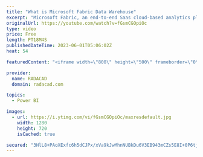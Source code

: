 ```yaml
---
title: "What is Microsoft Fabric Data Warehouse"
excerpt: "Microsoft Fabric, an end-to-end Saas cloud-based analytics platform, has many workloads and objects. One of the Objects is called Data Warehouse, or in short, Warehouse. In this article, I'll explain what the Data Warehouse in Microsoft Fabric is and how it works, and I will show you an example of it"
originalUrl: https://youtube.com/watch?v=fGsmCGOpiOc
type: video
price: Free
length: PT18M4S
publishedDateTime: 2023-06-01T05:06:02Z
heat: 54

featuredContent: "<iframe width=\"800\" height=\"500\" frameborder=\"0\" src=\"https://www.youtube.com/embed/fGsmCGOpiOc\" allow=\"accelerometer; autoplay; encrypted-media; gyroscope; picture-in-picture\" allowfullscreen></iframe>"

provider:
  name: RADACAD
  domain: radacad.com

topics:
  - Power BI

images:
  - url: https://i.ytimg.com/vi/fGsmCGOpiOc/maxresdefault.jpg
    width: 1280
    height: 720
    isCached: true

secured: "3HlL8+PAoXExfc6h5dCJPx/xVa9kJwMhnNUBkDu6V3EB943mCZs5E8I+0P6tj8v+uwx03rRNYzxcgSYX1yc7oEfOwLF2lKU+b7SpydgpMC0BCpmHhSis+F4gp8UQnFiHXD1tYq/cgQzCujKZSHg70Sy1QVhtgl2Q9gBceiD1BhxMjkXjBkfGm5gjpMDmWsWWnV7iv/v7iGUL+OcSxI/Hlbhw0KGfV3AMnpHETpdQD1xkavQyBZ2NrRDMFFmZDM34/B42e7QOOlQ6FRWqJOazElSKUL99moxI361+u/toXjapYF790H5X7YpfCIDF8foyjeWdGVulDSCxUFRfuMMBq0Ch2JBYgstwn1LDXo/nJkQo4RS65wfV3DX3H1IT/Un3B3H0JVKVN7aIRUomtqFQ5x4KZys58SZDzs+quJpLfRw=;VqnQJ2XbcDNXlOSOnD1yIA=="
---
```


